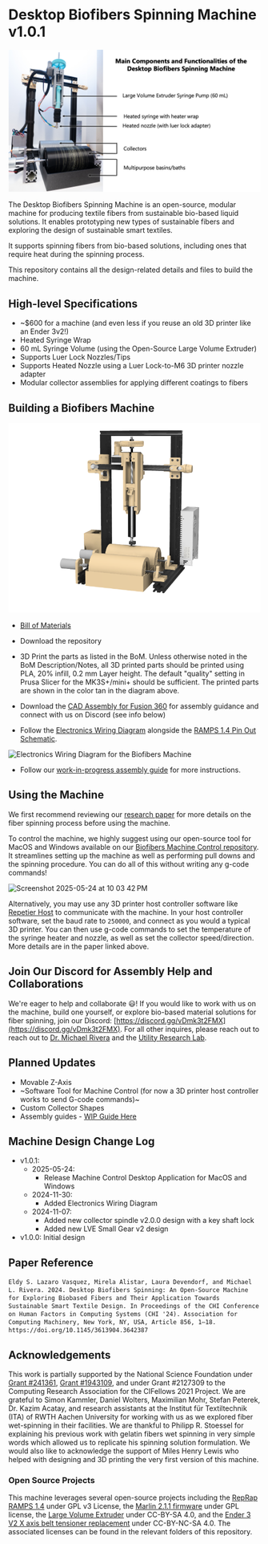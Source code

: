# Desktop Biofibers Spinning Machine v1.0.1

![Machine Overview](https://github.com/utilityresearchlab/desktop-biofibers-spinning/blob/main/hardware/images/machine-overview.png)

The Desktop Biofibers Spinning Machine is an open-source, modular machine for producing textile fibers from sustainable bio-based liquid solutions. It enables prototyping new types of sustainable fibers and exploring the design of sustainable smart textiles.

It supports spinning fibers from bio-based solutions, including ones that require heat during the spinning process. 

This repository contains all the design-related details and files to build the machine.

## High-level Specifications
- ~$600 for a machine (and even less if you reuse an old 3D printer like an Ender 3v2!)
- Heated Syringe Wrap
- 60 mL Syringe Volume (using the Open-Source Large Volume Extruder)
- Supports Luer Lock Nozzles/Tips
- Supports Heated Nozzle using a Luer Lock-to-M6 3D printer nozzle adapter
- Modular collector assemblies for applying different coatings to fibers

## Building a Biofibers Machine
![Machine Diagram with Printed Parts in Tan](https://github.com/utilityresearchlab/desktop-biofibers-spinning/blob/main/hardware/images/machine-full-assembly.png)

- [Bill of Materials](https://docs.google.com/spreadsheets/d/1E_2IHzlC_cG40hGRjpHroCwSM1nkIKEBkRHdSb38-pU/edit#gid=0)
- Download the repository
- 3D Print the parts as listed in the BoM. Unless otherwise noted in the BoM Description/Notes, all 3D printed parts should be printed using PLA, 20% infill, 0.2 mm Layer height. The default "quality" setting in Prusa Slicer for the MK3S+/mini+ should be sufficient. The printed parts are shown in the color tan in the diagram above.

- Download the [CAD Assembly for Fusion 360](https://drive.google.com/drive/folders/1Qh19Er5d5Sq22oTk4Mabvu63gKj0vlPQ?usp=sharing) for assembly guidance and connect with us on Discord (see info below)
- Follow the [Electronics Wiring Diagram](https://github.com/utilityresearchlab/desktop-biofibers-spinning/blob/main/hardware/electronics-assembly/biofibers-electronics-wiring-diagram-v1.0.1.jpg) alongside the
  [RAMPS 1.4 Pin Out Schematic](https://github.com/utilityresearchlab/desktop-biofibers-spinning/blob/main/hardware/electronics-assembly/RAMPS%201.4/RAMPS1.4-PinOut-Schematic.png).

![Electronics Wiring Diagram for the Biofibers Machine](https://github.com/utilityresearchlab/desktop-biofibers-spinning/blob/main/hardware/electronics-assembly/biofibers-electronics-wiring-diagram-v1.0.1.jpg)

- Follow our [work-in-progress assembly guide](https://docs.google.com/document/d/1JrAbMuTHmfADzdMDxia9Z5dNtl7umH7gnYQXavgpXdA/edit?tab=t.0#heading=h.pwn6s3sev8zz) for more instructions. 

## Using the Machine
We first recommend reviewing our [research paper](https://utilityresearchlab.org/assets/research/desktop-biofibers-spinning/chi24-desktop-biofibers-spinning.pdf) for more details on the fiber spinning process before using the machine.

To control the machine, we highly suggest using our open-source tool for MacOS and Windows available on our [Biofibers Machine Control repository](https://github.com/utilityresearchlab/biofibers-machine-control/). It streamlines setting up the machine as well as performing pull downs and the spinning procedure. You can do all of this without writing any g-code commands!


<img width="500" alt="Screenshot 2025-05-24 at 10 03 42 PM" src="https://github.com/user-attachments/assets/601c253f-4694-463a-bf0f-a7bcf9eae66a" />


Alternatively, you may use any 3D printer host controller software like [Repetier Host](https://www.repetier.com/download-software/) to communicate with the machine. In your host controller software, set the baud rate to `250000`, and connect as you would a typical 3D printer. You can then use g-code commands to set the temperature of the syringe heater and nozzle, as well as set the collector speed/direction. More details are in the paper linked above.
   
## Join Our Discord for Assembly Help and Collaborations
We're eager to help and collaborate 😃! If you would like to work with us on the machine, build one yourself, or explore bio-based material solutions for fiber spinning, join our Discord: [https://discord.gg/vDmk3t2FMX](https://discord.gg/vDmk3t2FMX). For all other inquires, please reach out to 
 reach out to [Dr. Michael Rivera](https://mikeriv.com) and the [Utility Research Lab](https://utilityresearchlab.org).
 
## Planned Updates
- Movable Z-Axis
- ~Software Tool for Machine Control (for now a 3D printer host controller works to send G-code commands)~
- Custom Collector Shapes
- Assembly guides - [WIP Guide Here](https://docs.google.com/document/d/1JrAbMuTHmfADzdMDxia9Z5dNtl7umH7gnYQXavgpXdA/edit?tab=t.0#heading=h.pwn6s3sev8zz)

## Machine Design Change Log
- v1.0.1:
    - 2025-05-24:
      - Release Machine Control Desktop Application for MacOS and Windows    
    - 2024-11-30:
        - Added Electronics Wiring Diagram
    - 2024-11-07: 
        - Added new collector spindle v2.0.0 design with a key shaft lock
        - Added new LVE Small Gear v2 design
- v1.0.0: Initial design

## Paper Reference 
```
Eldy S. Lazaro Vasquez, Mirela Alistar, Laura Devendorf, and Michael L. Rivera. 2024. Desktop Biofibers Spinning: An Open-Source Machine for Exploring Biobased Fibers and Their Application Towards Sustainable Smart Textile Design. In Proceedings of the CHI Conference on Human Factors in Computing Systems (CHI '24). Association for Computing Machinery, New York, NY, USA, Article 856, 1–18. https://doi.org/10.1145/3613904.3642387
```

## Acknowledgements
This work is partially supported by the National Science Foundation under [Grant #241361](https://www.nsf.gov/awardsearch/showAward?AWD_ID=2413631&HistoricalAwards=false), [Grant #1943109](https://www.nsf.gov/awardsearch/showAward?AWD_ID=1943109&HistoricalAwards=false), and under Grant #2127309 to the
Computing Research Association for the CIFellows 2021 Project.
We are grateful to Simon Kammler, Daniel Wolters, Maximilian
Mohr, Stefan Peterek, Dr. Kazim Acatay, and research assistants at
the Institut für Textiltechnik (ITA) of RWTH Aachen University for
working with us as we explored fiber wet-spinning in their facilities. We are thankful to Philipp R. Stoessel for explaining his previous work with gelatin fibers wet spinning in very simple words which allowed us to replicate his spinning solution formulation. We would also like to acknowledge the support of Miles Henry Lewis who helped with designing and 3D printing the very first version of this machine.

### Open Source Projects
This machine leverages several open-source projects including the [RepRap RAMPS 1.4](https://reprap.org/wiki/RAMPS_1.4) under GPL v3 License, the [Marlin 2.1.1 firmware](https://marlinfw.org/) under GPL license, the [Large Volume Extruder](https://3d.nih.gov/entries/3DPX-008366) under CC-BY-SA 4.0, and the [Ender 3 V2 X axis belt tensioner replacement](https://www.printables.com/model/309148-ender-3-v2-x-axis-belt-tensioner-replacement) under CC-BY-NC-SA 4.0. The associated licenses can be found in the relevant folders of this repository.
##
 
